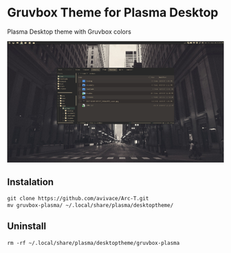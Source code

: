 # Gruvbox Theme for Plasma Desktop

Plasma Desktop theme with Gruvbox colors

![screen](screenshot.png)

## Instalation

```
git clone https://github.com/avivace/Arc-T.git
mv gruvbox-plasma/ ~/.local/share/plasma/desktoptheme/
```

## Uninstall

```
rm -rf ~/.local/share/plasma/desktoptheme/gruvbox-plasma
```
